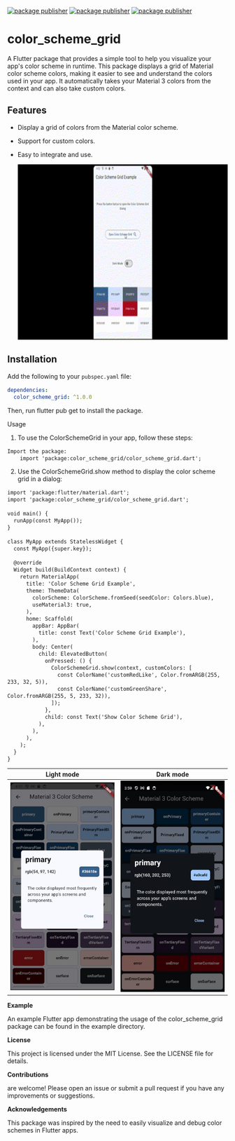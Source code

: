 
[![package publisher](https://img.shields.io/badge/pub-v1.0.0-orange)](https://pub.dev/packages/color_scheme_grid)
[![package publisher](https://img.shields.io/badge/publisher-Devloop1000-blue)](https://pub.dev/packages/color_scheme_grid/publisher)
[![package publisher](https://img.shields.io/badge/license-MIT-purple)](https://opensource.org/license/MIT)

# color_scheme_grid

A Flutter package that provides a simple tool to help you visualize your app's color scheme in runtime. This package displays a grid of Material color scheme colors, making it easier to see and understand the colors used in your app. It automatically takes your Material 3 colors from the context and can also take custom colors.

## Features

- Display a grid of colors from the Material color scheme.
- Support for custom colors.
- Easy to integrate and use.

    <img src="https://raw.githubusercontent.com/devloop1000/color_scheme_grid/main/doc/color_scheme_grid.gif?raw=true"
        alt="An animated image of the sample app" height="400"/>

## Installation

Add the following to your `pubspec.yaml` file:

```yaml
dependencies:
  color_scheme_grid: ^1.0.0
```

Then, run flutter pub get to install the package.

Usage
1. To use the ColorSchemeGrid in your app, follow these steps:

```
Import the package:
    import 'package:color_scheme_grid/color_scheme_grid.dart';
```

2. Use the ColorSchemeGrid.show method to display the color scheme grid in a dialog:

```
import 'package:flutter/material.dart';
import 'package:color_scheme_grid/color_scheme_grid.dart';

void main() {
  runApp(const MyApp());
}

class MyApp extends StatelessWidget {
  const MyApp({super.key});

  @override
  Widget build(BuildContext context) {
    return MaterialApp(
      title: 'Color Scheme Grid Example',
      theme: ThemeData(
        colorScheme: ColorScheme.fromSeed(seedColor: Colors.blue),
        useMaterial3: true,
      ),
      home: Scaffold(
        appBar: AppBar(
          title: const Text('Color Scheme Grid Example'),
        ),
        body: Center(
          child: ElevatedButton(
            onPressed: () {
              ColorSchemeGrid.show(context, customColors: [
                const ColorName('customRedLike', Color.fromARGB(255, 233, 32, 5)),
                const ColorName('customGreenShare', Color.fromARGB(255, 5, 233, 32)),
              ]);
            },
            child: const Text('Show Color Scheme Grid'),
          ),
        ),
      ),
    );
  }
}
```

| Light mode | Dark mode
| ---------- | ---
<img width=300 src=https://raw.githubusercontent.com/devloop1000/color_scheme_grid/main/doc/home_desc_light.jpg> | <img width=300 src=https://raw.githubusercontent.com/devloop1000/color_scheme_grid/main/doc/home_desc_dark.jpg> 

__Example__

An example Flutter app demonstrating the usage of the color_scheme_grid package can be found in the example directory.

__License__

This project is licensed under the MIT License. See the LICENSE file for details.

__Contributions__

are welcome! Please open an issue or submit a pull request if you have any improvements or suggestions.

__Acknowledgements__

This package was inspired by the need to easily visualize and debug color schemes in Flutter apps. 